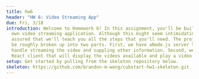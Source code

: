 ```yaml
---
title: hw6
header: "HW 6: Video Streaming App"
due: Fri, 3/18
introduction: Welcome to Homework 6! In this assignment, you'll be building your
  own video streaming application. Although this might seem intimidating, rest
  assured that we'll teach you all the steps that you'll need. The project can
  be roughly broken up into two parts. First, we have aNode.js server that will
  handle streaming the video and suppling other information. Second, we have a
  React client that will display the videos available and play a video selected.
setup: Get started by pulling from the skeleton repository below.
skeleton: https://github.com/brandon-m-wang/cubstart-hw1-skeleton.git
---
```

